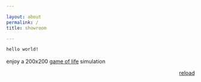 ```yaml
---

layout: about
permalink: /
title: showroom

---
```

`hello world!`
<br> 
<br>
enjoy a 200x200 [game of life](https://en.wikipedia.org/wiki/Conway%27s_Game_of_Life) simulation<br>

<div style="text-align: right;">
    <a href="javascript:location.reload()">reload</a>
</div>
